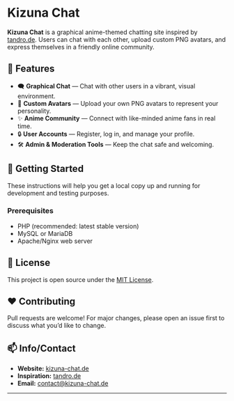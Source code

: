 # Kizuna Chat

**Kizuna Chat** is a graphical anime-themed chatting site inspired by [tandro.de](https://tandro.de). Users can chat with each other, upload custom PNG avatars, and express themselves in a friendly online community.

## 🌸 Features

* 🗨️ **Graphical Chat** — Chat with other users in a vibrant, visual environment.
* 👤 **Custom Avatars** — Upload your own PNG avatars to represent your personality.
* ✨ **Anime Community** — Connect with like-minded anime fans in real time.
* 🔒 **User Accounts** — Register, log in, and manage your profile.
* 🛠️ **Admin & Moderation Tools** — Keep the chat safe and welcoming.

## 🚀 Getting Started

These instructions will help you get a local copy up and running for development and testing purposes.

### Prerequisites

* PHP (recommended: latest stable version)
* MySQL or MariaDB
* Apache/Nginx web server



## 📜 License

This project is open source under the [MIT License](LICENSE).

## ❤️ Contributing

Pull requests are welcome! For major changes, please open an issue first to discuss what you’d like to change.

## 📫 Info/Contact

* **Website:** [kizuna-chat.de](https://kizuna-chat.de)
* **Inspiration:** [tandro.de](https://tandro.de)
* **Email:** [contact@kizuna-chat.de](mailto:contact@kizuna-chat.natsuk4sh1i.de)


---


